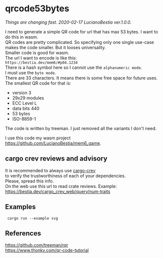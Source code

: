 # qrcode53bytes

*Things are changing fast. 2020-02-17 LucianoBestia ver.1.0.0.*  

I need to generate a simple QR code for url that has max 53 bytes. I want to do this in wasm.  
QR codes are pretty complicated. So specifying only one single use-case makes the code smaller. But it looses universality.  
Smaller code is good for wasm.  
The url I want to encode is like this:  
`https://bestia.dev/mem6/#p04.1234`  
There is a hash symbol here so I cannot use the `alphanumeric mode`.  
I must use the `byte mode`.  
There are 33 characters. It means there is some free space for future uses.  
The smallest QR code for that is:

- version 3
- 29x29 modules
- ECC Level L
- data bits 440
- 53 bytes
- ISO-8859-1

The code is written by treeman. I just removed all the variants I don't need.  

I use this code my wasm project <https://github.com/LucianoBestia/mem6_game>.  

## cargo crev reviews and advisory

It is recommended to always use [cargo-crev](https://github.com/crev-dev/cargo-crev)  
to verify the trustworthiness of each of your dependencies.  
Please, spread this info.  
On the web use this url to read crate reviews. Example:  
<https://bestia.dev/cargo_crev_web/query/num-traits>  

## Examples

     cargo run --example svg

## References

<https://github.com/treeman/rqr>  
<https://www.thonky.com/qr-code-tutorial>  
